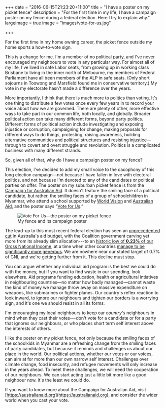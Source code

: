 +++
date = "2016-06-15T21:23:20+11:00"
title = "I have a poster on my picket fence"
description = "For the first time in my life, I have a campaign poster on my fence during a federal election. Here I try to explain why."
largeimage = true
image = "images/vote-for-us.jpg"

+++

For the first time in my home owning career, the picket fence outside my home sports a how-to-vote sign. 

This is a change for me. I'm a member of no political party, and I've never encouraged my neighbours to vote in any particular way. For almost all of my life, I've lived in safe Labor seats, from growing up in working class Brisbane to living in the inner north of Melbourne, my members of Federal Parliament have all been members of the ALP in safe seats. (Only short sojourns in Toowong and Marsfield found me in conservative territory.) My vote in my electorate hasn't made a difference over the years. 

More importantly, I think that there is much more to politics than voting. It's one thing to distribute a few votes once every few years in to record your voice about how we are governed. There are plenty of other, more effective ways to take part in our common life, both locally, and globally. Broader political action can take many different forms, beyond party politics. Different forms of political action include investigating and exposing injustice or corruption, campaigning for change, making proposals for different ways to do things, protesting, raising awareness, building alternative communities and political structures and resisting injustice—through to covert and overt struggle and revolution. Politics is a complicated business with many different strands.

So, given all of that, why do I have a campaign poster on my fence?

<!--more-->

This election, I’ve decided to add my small voice to the cacophony of this long election campaign—not because I have fallen in love with electoral politics, and not because I'm devoted to any of the candidates or political parties on offer. The poster on my suburban picket fence is from the [Campaign for Australian Aid](https://austrlaianaid.org/). It doesn't feature the smiling face of a political candidate, but rather, the smiling faces of a group of schoolchildren in Myanmar, who attend a school supported by [World Vision](https://www.worldvision.com.au/) and [Australian Aid](http://australianaid.org/), and the poster says “[Vote for Us](https://australianaid.org/pledge).” 

<figure>
	<img src="/images/vote-for-us.jpg" alt="Vote For Us—the poster on my picket fence">
	<figcaption>My fence and its campaign poster</figcaption>
</figure>

The lead-up to this most recent federal election has seen an [unprecedented cut](https://stoptheclock.org.au) in Australia's aid budget, with the Coalition government carving yet more from its already slim allocation---to an [historic low of <b>0.23%</b> of our Gross National Income](http://www.theguardian.com/australia-news/2016/may/04/budget-cut-of-224m-leaves-foreign-aid-at-record-low-say-aid-groups), at a time when other countries [manage to be significantly more generous](https://theconversation.com/savage-budget-cuts-pull-australia-down-in-foreign-aid-rankings-58854). We are nowhere near our stated  target of 0.7% of GNI, and we're getting further from it. This decline must stop. 

You can argue whether any individual aid program is the best we could do with the money, but if you want to find waste in our spending, look elsewhere. Aid programs funding education, health or agricultural intiatives in neighbouring countries—no matter how badly managed—cannot waste the kind of money we manage throw away on massive expenditure on weapons, like submarines or fighter planes. Our country's reflex reaction to look inward, to ignore our neighbours and tighten our borders is a worrying sign, and it's one we should resist in all its forms. 

I'm encouraging my local neighbours to keep our <em>country's</em> neighbours in mind when they cast their votes---don't vote for a candidate or for a party that ignores our neighbours, or who places short term self interest above the interests of others.

I like the poster on my picket fence, not only because the smiling faces of the schoolkids in Myanmar are a refreshing change from the smiling faces of party candidates, but because it reminds and challenges us about our place in the world. Our political actions, whether our votes or our voices, can aim at for more than our own narrow self interest. Challenges over climate change, food insecurity, and refugee movements will only increase in the years ahead. To meet these challenges, we will need the cooperation of our neighbours.  We can start acting just a little bit more like a good neighbour now. It's the least we could do.

If you want to know more about the Campaign for Australian Aid, visit [https://australianaid.org](https://australianaid.org), and consider the wider world when you cast your vote.
